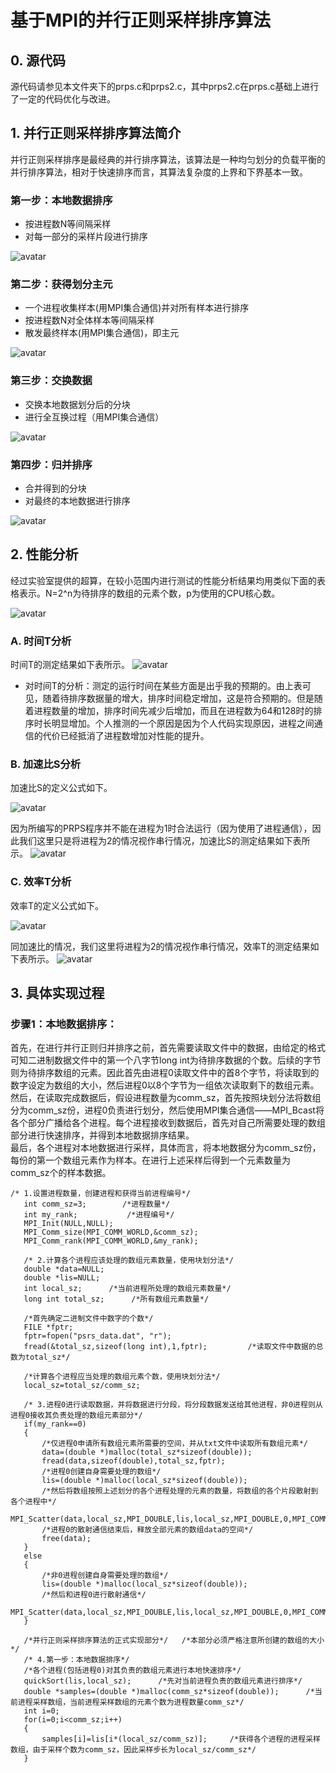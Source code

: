 # 基于MPI的并行正则采样排序算法

## 0. 源代码
 源代码请参见本文件夹下的prps.c和prps2.c，其中prps2.c在prps.c基础上进行了一定的代码优化与改进。

## 1. 并行正则采样排序算法简介

 并行正则采样排序是最经典的并行排序算法，该算法是一种均匀划分的负载平衡的并行排序算法，相对于快速排序而言，其算法复杂度的上界和下界基本一致。

### 第一步：本地数据排序
 +  按进程数N等间隔采样
 +  对每一部分的采样片段进行排序
 
 ![avatar](https://github.com/Happyxianyueveryday/parallel-programming/blob/master/MPI%20examples/prps/pics/%E5%9B%BE%E7%89%871.png)

### 第二步：获得划分主元 
 +  一个进程收集样本(用MPI集合通信)并对所有样本进行排序
 +  按进程数N对全体样本等间隔采样
 +  散发最终样本(用MPI集合通信)，即主元
 
 ![avatar](https://github.com/Happyxianyueveryday/parallel-programming/blob/master/MPI%20examples/prps/pics/%E5%9B%BE%E7%89%872.png)
 
### 第三步：交换数据 
 +  交换本地数据划分后的分块
 +  进行全互换过程（用MPI集合通信） 
 
 ![avatar](https://github.com/Happyxianyueveryday/parallel-programming/blob/master/MPI%20examples/prps/pics/%E5%9B%BE%E7%89%873.png)

### 第四步：归并排序
 +  合并得到的分块
 +  对最终的本地数据进行排序
 
 ![avatar](https://github.com/Happyxianyueveryday/parallel-programming/blob/master/MPI%20examples/prps/pics/%E5%9B%BE%E7%89%874.png)
 
## 2. 性能分析
 经过实验室提供的超算，在较小范围内进行测试的性能分析结果均用类似下面的表格表示。N=2^n为待排序的数组的元素个数，p为使用的CPU核心数。

 ![avatar](https://github.com/Happyxianyueveryday/parallel-programming/blob/master/MPI%20examples/prps/pics/QQ%E6%88%AA%E5%9B%BE20190403210658.png)

### A. 时间T分析
 时间T的测定结果如下表所示。
![avatar](https://github.com/Happyxianyueveryday/parallel-programming/blob/master/MPI%20examples/prps/pics/QQ%E6%88%AA%E5%9B%BE20190403210316.png)

  + 对时间T的分析：测定的运行时间在某些方面是出乎我的预期的。由上表可见，随着待排序数据量的增大，排序时间稳定增加，这是符合预期的。但是随着进程数量的增加，排序时间先减少后增加，而且在进程数为64和128时的排序时长明显增加。个人推测的一个原因是因为个人代码实现原因，进程之间通信的代价已经抵消了进程数增加对性能的提升。
 
### B. 加速比S分析
 加速比S的定义公式如下。  

![avatar](https://github.com/Happyxianyueveryday/parallel-programming/blob/master/MPI%20examples/prps/pics/QQ%E6%88%AA%E5%9B%BE20190403211408.png)

 因为所编写的PRPS程序并不能在进程为1时合法运行（因为使用了进程通信），因此我们这里只是将进程为2的情况视作串行情况，加速比S的测定结果如下表所示。
![avatar](https://github.com/Happyxianyueveryday/parallel-programming/blob/master/MPI%20examples/prps/pics/QQ%E6%88%AA%E5%9B%BE20190403210330.png)

### C. 效率T分析
 效率T的定义公式如下。  

![avatar](https://github.com/Happyxianyueveryday/parallel-programming/blob/master/MPI%20examples/prps/pics/QQ%E6%88%AA%E5%9B%BE20190403211417.png)

 同加速比的情况，我们这里将进程为2的情况视作串行情况，效率T的测定结果如下表所示。
![avatar](https://github.com/Happyxianyueveryday/parallel-programming/blob/master/MPI%20examples/prps/pics/QQ%E6%88%AA%E5%9B%BE20190403210342.png)


## 3. 具体实现过程
### 步骤1：本地数据排序：
 首先，在进行并行正则归并排序之前，首先需要读取文件中的数据，由给定的格式可知二进制数据文件中的第一个八字节long int为待排序数据的个数。后续的字节则为待排序数组的元素。因此首先由进程0读取文件中的首8个字节，将读取到的数字设定为数组的大小，然后进程0以8个字节为一组依次读取剩下的数组元素。  
 然后，在读取完成数据后，假设进程数量为comm_sz，首先按照块划分法将数组分为comm_sz份，进程0负责进行划分，然后使用MPI集合通信——MPI_Bcast将各个部分广播给各个进程。每个进程接收到数据后，首先对自己所需要处理的数组部分进行快速排序，并得到本地数据排序结果。  
 最后，各个进程对本地数据进行采样，具体而言，将本地数据分为comm_sz份，每份的第一个数组元素作为样本。在进行上述采样后得到一个元素数量为comm_sz个的样本数据。  
 
 ```
 /* 1.设置进程数量，创建进程和获得当前进程编号*/
    int comm_sz=3;        /*进程数量*/
    int my_rank;           /*进程编号*/
    MPI_Init(NULL,NULL);
    MPI_Comm_size(MPI_COMM_WORLD,&comm_sz);
    MPI_Comm_rank(MPI_COMM_WORLD,&my_rank);
    
    /* 2.计算各个进程应该处理的数组元素数量，使用块划分法*/
    double *data=NULL;
    double *lis=NULL;
    int local_sz;      /*当前进程所处理的数组元素数量*/
    long int total_sz;      /*所有数组元素数量*/
    
    /*首先确定二进制文件中数字的个数*/
    FILE *fptr;
    fptr=fopen("psrs_data.dat", "r");
    fread(&total_sz,sizeof(long int),1,fptr);         /*读取文件中数据的总数为total_sz*/

    /*计算各个进程应当处理的数组元素个数，使用块划分法*/  
    local_sz=total_sz/comm_sz;

    /* 3.进程0进行读取数据，并将数据进行分段，将分段数据发送给其他进程，非0进程则从进程0接收其负责处理的数组元素部分*/
    if(my_rank==0)       
    {
        /*仅进程0申请所有数组元素所需要的空间，并从txt文件中读取所有数组元素*/
        data=(double *)malloc(total_sz*sizeof(double));   
        fread(data,sizeof(double),total_sz,fptr);
        /*进程0创建自身需要处理的数组*/
        lis=(double *)malloc(local_sz*sizeof(double));
        /*然后将数组按照上述划分的各个进程处理的元素的数量，将数组的各个片段散射到各个进程中*/
        MPI_Scatter(data,local_sz,MPI_DOUBLE,lis,local_sz,MPI_DOUBLE,0,MPI_COMM_WORLD);
        /*进程0的散射通信结束后，释放全部元素的数组data的空间*/
        free(data);
    }
    else
    {
        /*非0进程创建自身需要处理的数组*/
        lis=(double *)malloc(local_sz*sizeof(double));
        /*然后和进程0进行散射通信*/
        MPI_Scatter(data,local_sz,MPI_DOUBLE,lis,local_sz,MPI_DOUBLE,0,MPI_COMM_WORLD);
    }
    
    /*并行正则采样排序算法的正式实现部分*/   /*本部分必须严格注意所创建的数组的大小*/
    /* 4.第一步：本地数据排序*/
    /*各个进程(包括进程0)对其负责的数组元素进行本地快速排序*/
    quickSort(lis,local_sz);      /*先对当前进程负责的数组元素进行排序*/
    double *samples=(double *)malloc(comm_sz*sizeof(double));      /*当前进程采样数组，当前进程采样数组的元素个数为进程数量comm_sz*/
    int i=0;
    for(i=0;i<comm_sz;i++)
    {
        samples[i]=lis[i*(local_sz/comm_sz)];     /*获得各个进程的进程采样数组，由于采样个数为comm_sz，因此采样步长为local_sz/comm_sz*/
    }

 ```
 



 
 

